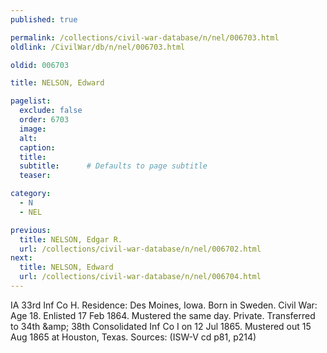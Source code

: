 ```yaml
---
published: true

permalink: /collections/civil-war-database/n/nel/006703.html
oldlink: /CivilWar/db/n/nel/006703.html

oldid: 006703

title: NELSON, Edward

pagelist:
  exclude: false
  order: 6703
  image: 
  alt:
  caption:
  title:
  subtitle:      # Defaults to page subtitle
  teaser:

category: 
  - N 
  - NEL

previous:
  title: NELSON, Edgar R.
  url: /collections/civil-war-database/n/nel/006702.html  
next:
  title: NELSON, Edward
  url: /collections/civil-war-database/n/nel/006704.html   
---
```

IA 33rd Inf Co H. Residence: Des Moines, Iowa. Born in Sweden. Civil War: Age 18. Enlisted 17 Feb 1864. Mustered the same day. Private. Transferred to 34th &amp;amp; 38th Consolidated Inf Co I on 12 Jul 1865. Mustered out 15 Aug 1865 at Houston, Texas. Sources: (ISW-V cd p81, p214)
